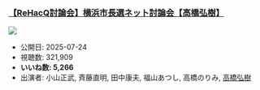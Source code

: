 ### [【ReHacQ討論会】横浜市長選ネット討論会【高橋弘樹】](https://www.youtube.com/watch?v=V41r2Xbmy2Y)
[![](https://img.youtube.com/vi/V41r2Xbmy2Y/sddefault.jpg)](https://www.youtube.com/watch?v=V41r2Xbmy2Y)
-   公開日: 2025-07-24
-   視聴数: 321,909
-   **いいね数: 5,266**
-   出演者: 小山正武, 斉藤直明, 田中康夫, 福山あつし, 高橋のりみ, [高橋弘樹](/rehacq_fan/people/高橋弘樹 "wikilink")
